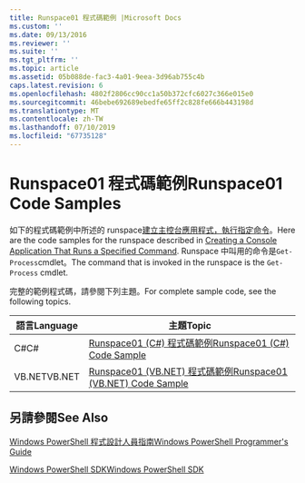 ```yaml
---
title: Runspace01 程式碼範例 |Microsoft Docs
ms.custom: ''
ms.date: 09/13/2016
ms.reviewer: ''
ms.suite: ''
ms.tgt_pltfrm: ''
ms.topic: article
ms.assetid: 05b088de-fac3-4a01-9eea-3d96ab755c4b
caps.latest.revision: 6
ms.openlocfilehash: 4802f2806cc90cc1a50b372cfc6027c366e015e0
ms.sourcegitcommit: 46bebe692689ebedfe65ff2c828fe666b443198d
ms.translationtype: MT
ms.contentlocale: zh-TW
ms.lasthandoff: 07/10/2019
ms.locfileid: "67735128"
---
```

# <a name="runspace01-code-samples"></a><span data-ttu-id="5e720-102">Runspace01 程式碼範例</span><span class="sxs-lookup"><span data-stu-id="5e720-102">Runspace01 Code Samples</span></span>

<span data-ttu-id="5e720-103">如下的程式碼範例中所述的 runspace[建立主控台應用程式，執行指定命令](/dotnet/csharp/programming-guide/inside-a-program/hello-world-your-first-program)。</span><span class="sxs-lookup"><span data-stu-id="5e720-103">Here are the code samples for the runspace described in [Creating a Console Application That Runs a Specified Command](/dotnet/csharp/programming-guide/inside-a-program/hello-world-your-first-program).</span></span> <span data-ttu-id="5e720-104">Runspace 中叫用的命令是`Get-Process`cmdlet。</span><span class="sxs-lookup"><span data-stu-id="5e720-104">The command that is invoked in the runspace is the `Get-Process` cmdlet.</span></span>

<span data-ttu-id="5e720-105">完整的範例程式碼，請參閱下列主題。</span><span class="sxs-lookup"><span data-stu-id="5e720-105">For complete sample code, see the following topics.</span></span>

|<span data-ttu-id="5e720-106">語言</span><span class="sxs-lookup"><span data-stu-id="5e720-106">Language</span></span>|<span data-ttu-id="5e720-107">主題</span><span class="sxs-lookup"><span data-stu-id="5e720-107">Topic</span></span>|
|--------------|-----------|
|<span data-ttu-id="5e720-108">C#</span><span class="sxs-lookup"><span data-stu-id="5e720-108">C#</span></span>|[<span data-ttu-id="5e720-109">Runspace01 (C#) 程式碼範例</span><span class="sxs-lookup"><span data-stu-id="5e720-109">Runspace01 (C#) Code Sample</span></span>](./runspace01-csharp-code-sample.md)|
|<span data-ttu-id="5e720-110">VB.NET</span><span class="sxs-lookup"><span data-stu-id="5e720-110">VB.NET</span></span>|[<span data-ttu-id="5e720-111">Runspace01 (VB.NET) 程式碼範例</span><span class="sxs-lookup"><span data-stu-id="5e720-111">Runspace01 (VB.NET) Code Sample</span></span>](./runspace01-vb-net-code-sample.md)|

## <a name="see-also"></a><span data-ttu-id="5e720-112">另請參閱</span><span class="sxs-lookup"><span data-stu-id="5e720-112">See Also</span></span>

[<span data-ttu-id="5e720-113">Windows PowerShell 程式設計人員指南</span><span class="sxs-lookup"><span data-stu-id="5e720-113">Windows PowerShell Programmer's Guide</span></span>](./windows-powershell-programmer-s-guide.md)

[<span data-ttu-id="5e720-114">Windows PowerShell SDK</span><span class="sxs-lookup"><span data-stu-id="5e720-114">Windows PowerShell SDK</span></span>](../windows-powershell-reference.md)